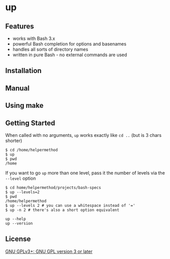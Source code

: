 # up

## Features

* works with Bash 3.x
* powerful Bash completion for options and basenames
* handles all sorts of directory names
* written in pure Bash - no external commands are used

## Installation

## Manual

## Using make

## Getting Started

When called with no arguments, `up` works exactly like `cd ..` (but is 3 chars shorter)

    $ cd /home/helpermethod
    $ up
    $ pwd
    /home
    
If you want to go `up` more than one level, pass it the number of levels via the `--level` option

    $ cd home/helpermethod/projects/bash-specs
    $ up --levels=2
    $ pwd
    /home/helpermethod
    $ up --levels 2 # you can use a whitespace instead of '='
    $ up -n 2 # there's also a short option equivalent

    up --help
    up --version

## License

[GNU GPLv3+: GNU GPL version 3 or later](http://www.gnu.org/licenses/gpl.html)
